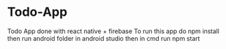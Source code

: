 # Todo-App
Todo App done with react native + firebase
To run this app do
npm install
then run android folder in android studio
then in cmd run npm start
